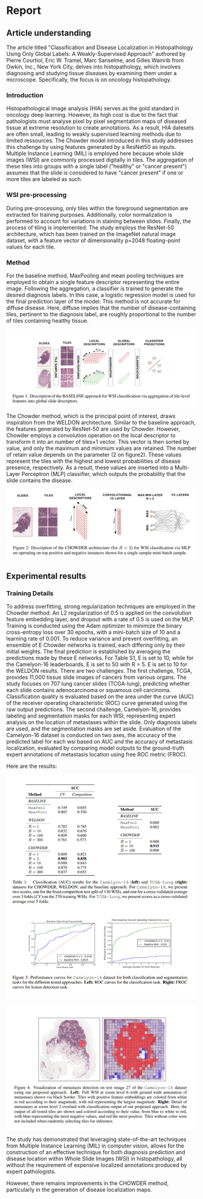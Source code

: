 # Report

## Article understanding

The article titled "Classification and Disease Localization in Histopathology Using Only Global Labels: A Weakly-Supervised Approach" authored by Pierre Courtiol, Eric W. Tramel, Marc Sanselme, and Gilles Wainrib from Owkin, Inc., New York City, delves into histopathology, which involves diagnosing and studying tissue diseases by examining them under a microscope. Specifically, the focus is on oncology histopathology.

### Introduction

Histopathological image analysis (HIA) serves as the  gold standard in oncology deep learning. However, its high cost is due to the fact that pathologists must analyse pixel by pixel segmentation maps of diseased tissue at extreme resolution to create annotations.
As a result, HIA datesets are often small, leading to weakly supervised learning methods due to limited ressources. 
The Chowder model introduced in this study addresses this challenge by using features generated by a ResNet50 as inputs.
Multiple Instance Learning (MIL) is employed here because whole slide images (WSI) are commonly processed digitally in tiles. The aggregation of these tiles into groups with a single label ("healthy" or "cancer present") assumes that the slide is considered to have "cancer present" if one or more tiles are labeled as such.

### WSI pre-processing

During pre-processing, only tiles within the foreground segmentation are extracted for training purposes. Additionally, color normalization is performed to account for variations in staining between slides. Finally, the process of tiling is implemented. The study employs the ResNet-50 architecture, which has been trained on the ImageNet natural image dataset, with a feature vector of dimensionality p=2048 floating-point values for each tile.

### Method

For the baseline method, MaxPooling and mean pooling techniques are employed to obtain a single feature descriptor representing the entire image. Following the aggregation, a classifier is trained to generate the desired diagnosis labels. In this case, a logistic regression model is used for the final prediction layer of the model. This method is not accurate for diffuse disease. Here, diffuse implies that the number of disease-containing tiles, pertinent to the diagnosis label, are roughly proportional
to the number of tiles containing healthy tissue.

![alt text](imgs/figure1.png)

The Chowder method, which is the principal point of interest, draws inspiration from the WELDON architecture. Similar to the baseline approach, the features generated by ResNet-50 are used by Chowder. However, Chowder employs a convolution operation on the local descriptor to transform it into an number of tiles×1 vector. This vector is then sorted by value, and only the maximum and minimum values are retained. The number of retain value depends on the parameter (2 on figure2). These values represent the tiles with the highest and lowest probabilities of disease presence, respectively. As a result, these values are inserted into a Multi-Layer Perceptron (MLP) classifier, which outputs the probability that the slide contains the disease.

![alt text](imgs/figure2.png)

## Experimental results

### Training Details

To address overfitting, strong regularization techniques are employed in the Chowder method. An L2 regularization of 0.5 is applied on the convolution feature embedding layer, and dropout with a rate of 0.5 is used on the MLP. Training is conducted using the Adam optimizer to minimize the binary cross-entropy loss over 30 epochs, with a mini-batch size of 10 and a learning rate of 0.001.
To reduce variance and prevent overfitting, an ensemble of E Chowder networks is trained, each differing only by their initial weights. The final prediction is established by averaging the predictions made by these E networks. For Table S1, E is set to 10, while for the Camelyon-16 leaderboards, E is set to 50 with R = 5. E is set to 10 for the WELDON results.
There are two challenges. 
The first challenge, TCGA, provides 11,000 tissue slide images of cancers from various organs. The study focuses on 707 lung cancer slides (TCGA-lung), predicting whether each slide contains adenocarcinoma or squamous cell carcinoma. Classification quality is evaluated based on the area under the curve (AUC) of the receiver operating characteristic (ROC) curve generated using the raw output predictions. 
The second challenge, Camelyon-16, provides labeling and segmentation masks for each WSI, representing expert analysis on the location of metastases within the slide. Only diagnosis labels are used, and the segmentation masks are set aside. Evaluation of the Camelyon-16 dataset is conducted on two axes, the accuracy of the predicted label for each wsi based on AUC and the accuracy of metastasis localization, evaluated by comparing model outputs to the ground-truth expert annotations of metastasis location using free ROC metric (FROC).

Here are the results:

![alt text](imgs/results.png)

![alt text](imgs/figure4.png)

The study has demonstrated that leveraging state-of-the-art techniques from Multiple Instance Learning (MIL) in computer vision, allows for the construction of an effective technique for both diagnosis prediction and disease location within Whole Slide Images (WSI) in histopathology, all without the requirement of expensive localized annotations produced by expert pathologists.

However, there remains improvements in the CHOWDER method, particularly in the generation of disease localization maps.